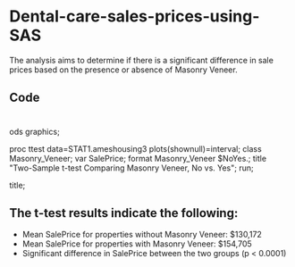 # Dental-care-sales-prices-using-SAS
The analysis aims to determine if there is a significant difference in sale prices based on the presence or absence of Masonry Veneer.

## Code
#
ods graphics; 

proc ttest data=STAT1.ameshousing3 plots(shownull)=interval; 
    class Masonry_Veneer; 
    var SalePrice; 
    format Masonry_Veneer $NoYes.; 
    title "Two-Sample t-test Comparing Masonry Veneer, No vs. Yes"; 
run; 

title;

## The t-test results indicate the following:
- Mean SalePrice for properties without Masonry Veneer: $130,172
- Mean SalePrice for properties with Masonry Veneer: $154,705
- Significant difference in SalePrice between the two groups (p < 0.0001)
